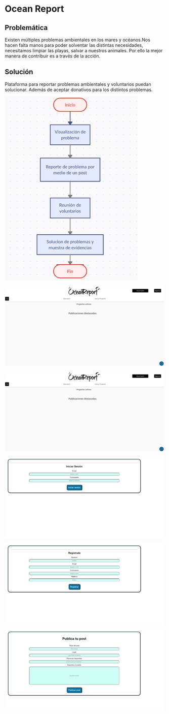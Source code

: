 # Ocean Report
## Problemática
Existen múltiples problemas ambientales en los mares y océanos.Nos hacen falta manos para poder solventar las distintas necesidades, necesitamos limpiar las playas, salvar a nuestros animales. Por ello la mejor manera de contribuir es a través de la acción.
## Solución
Plataforma para reportar problemas ambientales y voluntarios puedan solucionar. Además de aceptar donativos para los distintos problemas.


![Selección solución](https://github.com/z750mm13/hack-the-ocean/blob/main/screenshots/Captura%20de%20pantalla%20de%202022-05-15%2018-41-56.png?raw=true)

![Pagina principal](https://github.com/z750mm13/hack-the-ocean/blob/main/screenshots/MicrosoftTeams-image.png?raw=true)

![Pagina principal](https://github.com/z750mm13/hack-the-ocean/blob/main/screenshots/MicrosoftTeams-image.png?raw=true)

![Pagina principal](https://github.com/z750mm13/hack-the-ocean/blob/main/screenshots/MicrosoftTeams-image-2.png?raw=true)

![Pagina principal](https://github.com/z750mm13/hack-the-ocean/blob/main/screenshots/MicrosoftTeams-image3.png?raw=true)

![Pagina principal](https://github.com/z750mm13/hack-the-ocean/blob/main/screenshots/MicrosoftTeams-image4.png?raw=true)
